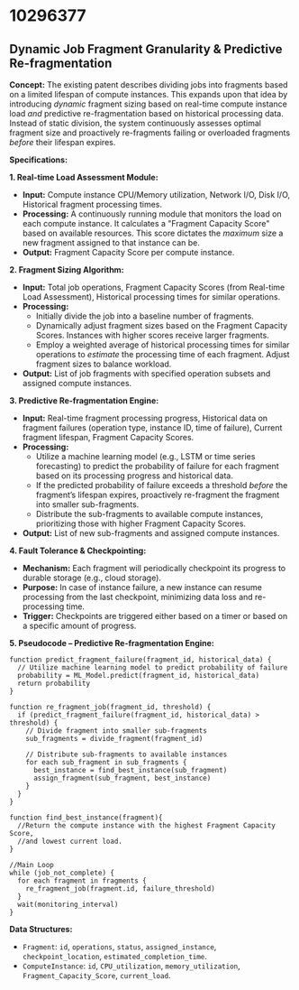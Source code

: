 # 10296377

## Dynamic Job Fragment Granularity & Predictive Re-fragmentation

**Concept:** The existing patent describes dividing jobs into fragments based on a limited lifespan of compute instances. This expands upon that idea by introducing *dynamic* fragment sizing based on real-time compute instance load *and* predictive re-fragmentation based on historical processing data. Instead of static division, the system continuously assesses optimal fragment size and proactively re-fragments failing or overloaded fragments *before* their lifespan expires.

**Specifications:**

**1. Real-time Load Assessment Module:**

*   **Input:** Compute instance CPU/Memory utilization, Network I/O, Disk I/O, Historical fragment processing times.
*   **Processing:**  A continuously running module that monitors the load on each compute instance. It calculates a "Fragment Capacity Score" based on available resources.  This score dictates the *maximum* size a new fragment assigned to that instance can be.
*   **Output:** Fragment Capacity Score per compute instance.

**2. Fragment Sizing Algorithm:**

*   **Input:** Total job operations, Fragment Capacity Scores (from Real-time Load Assessment), Historical processing times for similar operations.
*   **Processing:**
    *   Initially divide the job into a baseline number of fragments.
    *   Dynamically adjust fragment sizes based on the Fragment Capacity Scores.  Instances with higher scores receive larger fragments.
    *   Employ a weighted average of historical processing times for similar operations to *estimate* the processing time of each fragment. Adjust fragment sizes to balance workload.
*   **Output:** List of job fragments with specified operation subsets and assigned compute instances.

**3. Predictive Re-fragmentation Engine:**

*   **Input:**  Real-time fragment processing progress, Historical data on fragment failures (operation type, instance ID, time of failure), Current fragment lifespan, Fragment Capacity Scores.
*   **Processing:**
    *   Utilize a machine learning model (e.g., LSTM or time series forecasting) to predict the probability of failure for each fragment based on its processing progress and historical data.
    *   If the predicted probability of failure exceeds a threshold *before* the fragment’s lifespan expires, proactively re-fragment the fragment into smaller sub-fragments.
    *   Distribute the sub-fragments to available compute instances, prioritizing those with higher Fragment Capacity Scores.
*   **Output:** List of new sub-fragments and assigned compute instances.

**4.  Fault Tolerance & Checkpointing:**

*   **Mechanism:** Each fragment will periodically checkpoint its progress to durable storage (e.g., cloud storage).
*   **Purpose:**  In case of instance failure, a new instance can resume processing from the last checkpoint, minimizing data loss and re-processing time.
*   **Trigger:** Checkpoints are triggered either based on a timer or based on a specific amount of progress.

**5. Pseudocode – Predictive Re-fragmentation Engine:**

```
function predict_fragment_failure(fragment_id, historical_data) {
  // Utilize machine learning model to predict probability of failure
  probability = ML_Model.predict(fragment_id, historical_data)
  return probability
}

function re_fragment_job(fragment_id, threshold) {
  if (predict_fragment_failure(fragment_id, historical_data) > threshold) {
    // Divide fragment into smaller sub-fragments
    sub_fragments = divide_fragment(fragment_id)

    // Distribute sub-fragments to available instances
    for each sub_fragment in sub_fragments {
      best_instance = find_best_instance(sub_fragment)
      assign_fragment(sub_fragment, best_instance)
    }
  }
}

function find_best_instance(fragment){
  //Return the compute instance with the highest Fragment Capacity Score,
  //and lowest current load.
}

//Main Loop
while (job_not_complete) {
  for each fragment in fragments {
    re_fragment_job(fragment.id, failure_threshold)
  }
  wait(monitoring_interval)
}

```

**Data Structures:**

*   `Fragment`:  `id`, `operations`, `status`, `assigned_instance`, `checkpoint_location`, `estimated_completion_time`.
*   `ComputeInstance`: `id`, `CPU_utilization`, `memory_utilization`, `Fragment_Capacity_Score`, `current_load`.